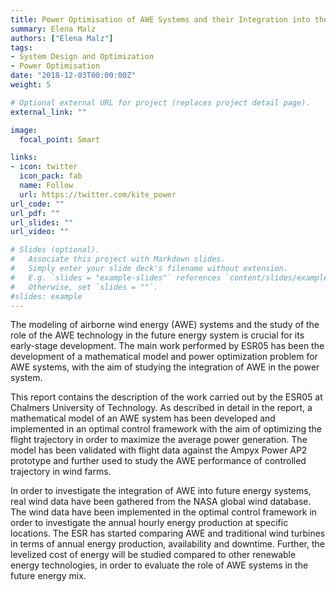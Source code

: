 ```yaml
---
title: Power Optimisation of AWE Systems and their Integration into the Future Energy System
summary: Elena Malz
authors: ["Elena Malz"]
tags:
- System Design and Optimization
- Power Optimisation
date: "2018-12-03T00:00:00Z"
weight: 5

# Optional external URL for project (replaces project detail page).
external_link: ""

image:
  focal_point: Smart

links:
- icon: twitter
  icon_pack: fab
  name: Follow
  url: https://twitter.com/kite_power
url_code: ""
url_pdf: ""
url_slides: ""
url_video: ""

# Slides (optional).
#   Associate this project with Markdown slides.
#   Simply enter your slide deck's filename without extension.
#   E.g. `slides = "example-slides"` references `content/slides/example-slides.md`.
#   Otherwise, set `slides = ""`.
#slides: example
---
```


The modeling of airborne wind energy (AWE) systems and the study of the role of the AWE
technology in the future energy system is crucial for its early-stage development. The main work
performed by ESR05 has been the development of a mathematical model and power optimization
problem for AWE systems, with the aim of studying the integration of AWE in the power system.

This report contains the description of the work carried out by the ESR05 at Chalmers University of
Technology. As described in detail in the report, a mathematical model of an AWE system has been
developed and implemented in an optimal control framework with the aim of optimizing the flight
trajectory in order to maximize the average power generation. The model has been validated with
flight data against the Ampyx Power AP2 prototype and further used to study the AWE performance
of controlled trajectory in wind farms.

In order to investigate the integration of AWE into future energy systems, real wind data have been
gathered from the NASA global wind database. The wind data have been implemented in the optimal
control framework in order to investigate the annual hourly energy production at specific locations.
The ESR has started comparing AWE and traditional wind turbines in terms of annual energy
production, availability and downtime. Further, the levelized cost of energy will be studied
compared to other renewable energy technologies, in order to evaluate the role of AWE systems in
the future energy mix.
